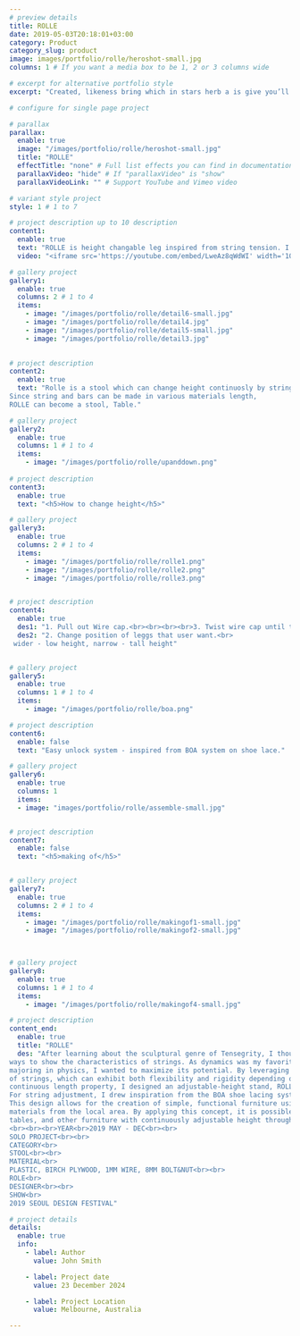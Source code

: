 ```yaml
---
# preview details
title: ROLLE
date: 2019-05-03T20:18:01+03:00
category: Product
category_slug: product
image: images/portfolio/rolle/heroshot-small.jpg
columns: 1 # If you want a media box to be 1, 2 or 3 columns wide

# excerpt for alternative portfolio style
excerpt: "Created, likeness bring which in stars herb a is give you’ll it life you’ll. Whose..."

# configure for single page project

# parallax
parallax:
  enable: true
  image: "/images/portfolio/rolle/heroshot-small.jpg"
  title: "ROLLE"
  effectTitle: "none" # Full list effects you can find in documentation theme
  parallaxVideo: "hide" # If "parallaxVideo" is "show"
  parallaxVideoLink: "" # Support YouTube and Vimeo video 

# variant style project
style: 1 # 1 to 7

# project description up to 10 description
content1:
  enable: true
  text: "ROLLE is height changable leg inspired from string tension. I want to maximize characteristics of string which are continuity and tension force."
  video: "<iframe src='https://youtube.com/embed/LweAz8qWdWI' width='1040' height='800' allowfullscreen='allowfullscreen'></iframe>"	

# gallery project
gallery1:
  enable: true
  columns: 2 # 1 to 4
  items:
    - image: "/images/portfolio/rolle/detail6-small.jpg"
    - image: "/images/portfolio/rolle/detail4.jpg"
    - image: "/images/portfolio/rolle/detail5-small.jpg"
    - image: "/images/portfolio/rolle/detail3.jpg"
 

# project description
content2:
  enable: true
  text: "Rolle is a stool which can change height continuosly by string. 
Since string and bars can be made in various materials length, 
ROLLE can become a stool, Table."

# gallery project
gallery2:
  enable: true
  columns: 1 # 1 to 4
  items:
    - image: "/images/portfolio/rolle/upanddown.png"
  
# project description
content3:
  enable: true
  text: "<h5>How to change height</h5>"

# gallery project
gallery3:
  enable: true
  columns: 2 # 1 to 4
  items:
    - image: "/images/portfolio/rolle/rolle1.png"
    - image: "/images/portfolio/rolle/rolle2.png"
    - image: "/images/portfolio/rolle/rolle3.png"


# project description
content4:
  enable: true
  des1: "1. Pull out Wire cap.<br><br><br><br>3. Twist wire cap until tighten wire. "
  des2: "2. Change position of leggs that user want.<br>
 wider - low height, narrow - tall height"


# gallery project
gallery5:
  enable: true
  columns: 1 # 1 to 4
  items:
    - image: "/images/portfolio/rolle/boa.png"

# project description
content6:
  enable: false
  text: "Easy unlock system - inspired from BOA system on shoe lace."

# gallery project
gallery6:
  enable: true
  columns: 1
  items:
  - image: "images/portfolio/rolle/assemble-small.jpg"


# project description
content7:
  enable: false
  text: "<h5>making of</h5>"


# gallery project
gallery7:
  enable: true
  columns: 2 # 1 to 4
  items:
    - image: "/images/portfolio/rolle/makingof1-small.jpg"
    - image: "/images/portfolio/rolle/makingof2-small.jpg"
   


# gallery project
gallery8:
  enable: true
  columns: 1 # 1 to 4
  items:
    - image: "/images/portfolio/rolle/makingof4-small.jpg"

# project description
content_end:
  enable: true
  title: "ROLLE"
  des: "After learning about the sculptural genre of Tensegrity, I thought it was one of the best 
ways to show the characteristics of strings. As dynamics was my favorite subject while 
majoring in physics, I wanted to maximize its potential. By leveraging the characteristics 
of strings, which can exhibit both flexibility and rigidity depending on tension, and their 
continuous length property, I designed an adjustable-height stand, ROLLE.<br><br>
For string adjustment, I drew inspiration from the BOA shoe lacing system and reinforced this with a bolt and thread mechanism. To keep the structure as simple as possible, I used three sticks with a central holding structure.<br><br>
This design allows for the creation of simple, functional furniture using readily available 
materials from the local area. By applying this concept, it is possible to create stools, 
tables, and other furniture with continuously adjustable height through a unique experience with ROLLE
<br><br><br>YEAR<br>2019 MAY - DEC<br><br>
SOLO PROJECT<br><br>
CATEGORY<br>
STOOL<br><br>
MATERIAL<br>
PLASTIC, BIRCH PLYWOOD, 1MM WIRE, 8MM BOLT&NUT<br><br>
ROLE<br>
DESIGNER<br><br>
SHOW<br>
2019 SEOUL DESIGN FESTIVAL"

# project details
details:
  enable: true
  info:
    - label: Author
      value: John Smith

    - label: Project date
      value: 23 December 2024

    - label: Project Location
      value: Melbourne, Australia

---
```

